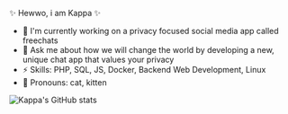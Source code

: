 ✨ Hewwo, i am Kappa ✨
- 🔭 I'm currently working on a privacy focused social media app called freechats
- 💬 Ask me about how we will change the world by developing a new, unique chat app that values your privacy
- ⚡ Skills: PHP, SQL, JS, Docker, Backend Web Development, Linux
- 💜 Pronouns: cat, kitten

![Kappa's GitHub stats](https://github-readme-stats.vercel.app/api?username=CafeKappa&show_icons=true&theme=synthwave&locale=en)
